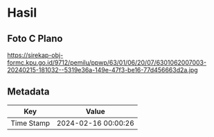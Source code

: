 # Hasil

## Foto C Plano

https://sirekap-obj-formc.kpu.go.id/9712/pemilu/ppwp/63/01/06/20/07/6301062007003-20240215-181032--5319e36a-149e-47f3-be16-77d456663d2a.jpg


## Metadata

| Key        | Value               |
| ---------- | ------------------- |
| Time Stamp | 2024-02-16 00:00:26 |



